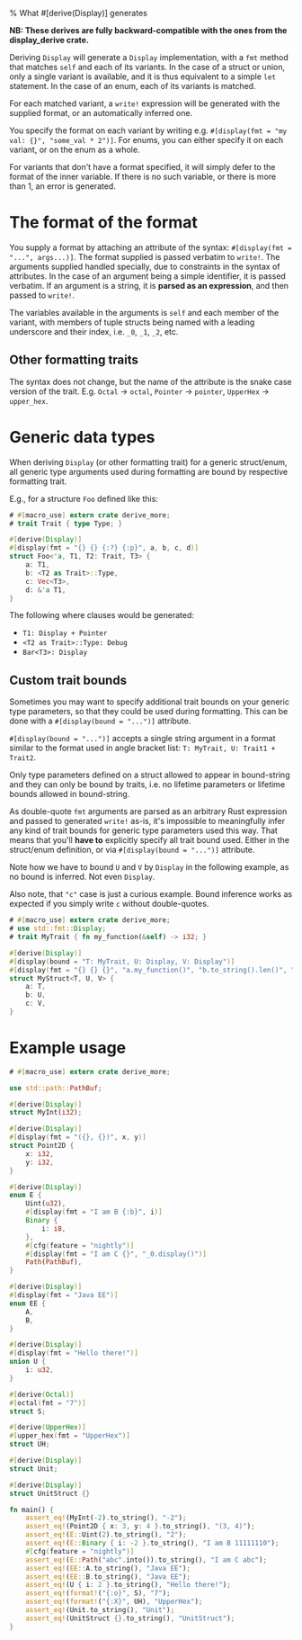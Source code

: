 % What #[derive(Display)] generates

**NB: These derives are fully backward-compatible with the ones from the display_derive crate.**

Deriving `Display` will generate a `Display` implementation, with a `fmt`
method that matches `self` and each of its variants. In the case of a struct or union,
only a single variant is available, and it is thus equivalent to a simple `let` statement.
In the case of an enum, each of its variants is matched.

For each matched variant, a `write!` expression will be generated with
the supplied format, or an automatically inferred one.

You specify the format on each variant by writing e.g. `#[display(fmt = "my val: {}", "some_val * 2")]`.
For enums, you can either specify it on each variant, or on the enum as a whole.

For variants that don't have a format specified, it will simply defer to the format of the
inner variable. If there is no such variable, or there is more than 1, an error is generated.

# The format of the format

You supply a format by attaching an attribute of the syntax: `#[display(fmt = "...", args...)]`.
The format supplied is passed verbatim to `write!`. The arguments supplied handled specially,
due to constraints in the syntax of attributes. In the case of an argument being a simple
identifier, it is passed verbatim. If an argument is a string, it is **parsed as an expression**,
and then passed to `write!`.

The variables available in the arguments is `self` and each member of the variant,
with members of tuple structs being named with a leading underscore and their index,
i.e. `_0`, `_1`, `_2`, etc.

## Other formatting traits

The syntax does not change, but the name of the attribute is the snake case version of the trait.
E.g. `Octal` -> `octal`, `Pointer` -> `pointer`, `UpperHex` -> `upper_hex`.

# Generic data types

When deriving `Display` (or other formatting trait) for a generic struct/enum, all generic type 
arguments used during formatting are bound by respective formatting trait.

E.g., for a structure `Foo` defined like this:
```rust
# #[macro_use] extern crate derive_more;
# trait Trait { type Type; }

#[derive(Display)]
#[display(fmt = "{} {} {:?} {:p}", a, b, c, d)]
struct Foo<'a, T1, T2: Trait, T3> {
    a: T1,
    b: <T2 as Trait>::Type,
    c: Vec<T3>,
    d: &'a T1,
}
```

The following where clauses would be generated:
* `T1: Display + Pointer`
* `<T2 as Trait>::Type: Debug`
* `Bar<T3>: Display`

## Custom trait bounds

Sometimes you may want to specify additional trait bounds on your generic type parameters, so that they
could be used during formatting. This can be done with a `#[display(bound = "...")]` attribute.

`#[display(bound = "...")]` accepts a single string argument in a format similar to the format 
used in angle bracket list: `T: MyTrait, U: Trait1 + Trait2`.

Only type parameters defined on a struct allowed to appear in bound-string and they can only be bound
by traits, i.e. no lifetime parameters or lifetime bounds allowed in bound-string.

As double-quote `fmt` arguments are parsed as an arbitrary Rust expression and passed to generated
`write!` as-is, it's impossible to meaningfully infer any kind of trait bounds for generic type parameters
used this way. That means that you'll **have to** explicitly specify all trait bound used. Either in the
struct/enum definition, or via `#[display(bound = "...")]` attribute.

Note how we have to bound `U` and `V` by `Display` in the following example, as no bound is inferred.
Not even `Display`. 

Also note, that `"c"` case is just a curious example. Bound inference works as expected if you simply 
write `c` without double-quotes.

```rust
# #[macro_use] extern crate derive_more;
# use std::fmt::Display;
# trait MyTrait { fn my_function(&self) -> i32; }

#[derive(Display)]
#[display(bound = "T: MyTrait, U: Display, V: Display")]
#[display(fmt = "{} {} {}", "a.my_function()", "b.to_string().len()", "c")] 
struct MyStruct<T, U, V> {
    a: T,
    b: U,
    c: V,
}
```

# Example usage

```rust
# #[macro_use] extern crate derive_more;

use std::path::PathBuf;

#[derive(Display)]
struct MyInt(i32);

#[derive(Display)]
#[display(fmt = "({}, {})", x, y)]
struct Point2D {
    x: i32,
    y: i32,
}

#[derive(Display)]
enum E {
    Uint(u32),
    #[display(fmt = "I am B {:b}", i)]
    Binary {
        i: i8,
    },
    #[cfg(feature = "nightly")]
    #[display(fmt = "I am C {}", "_0.display()")]
    Path(PathBuf),
}

#[derive(Display)]
#[display(fmt = "Java EE")]
enum EE {
    A,
    B,
}

#[derive(Display)]
#[display(fmt = "Hello there!")]
union U {
    i: u32,
}

#[derive(Octal)]
#[octal(fmt = "7")]
struct S;

#[derive(UpperHex)]
#[upper_hex(fmt = "UpperHex")]
struct UH;

#[derive(Display)]
struct Unit;

#[derive(Display)]
struct UnitStruct {}

fn main() {
    assert_eq!(MyInt(-2).to_string(), "-2");
    assert_eq!(Point2D { x: 3, y: 4 }.to_string(), "(3, 4)");
    assert_eq!(E::Uint(2).to_string(), "2");
    assert_eq!(E::Binary { i: -2 }.to_string(), "I am B 11111110");
    #[cfg(feature = "nightly")]
    assert_eq!(E::Path("abc".into()).to_string(), "I am C abc");
    assert_eq!(EE::A.to_string(), "Java EE");
    assert_eq!(EE::B.to_string(), "Java EE");
    assert_eq!(U { i: 2 }.to_string(), "Hello there!");
    assert_eq!(format!("{:o}", S), "7");
    assert_eq!(format!("{:X}", UH), "UpperHex");
    assert_eq!(Unit.to_string(), "Unit");
    assert_eq!(UnitStruct {}.to_string(), "UnitStruct");
}
```

